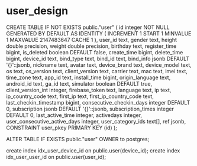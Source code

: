 # user_design

CREATE TABLE IF NOT EXISTS public."user"
(
id integer NOT NULL GENERATED BY DEFAULT AS IDENTITY ( INCREMENT 1 START 1 MINVALUE 1 MAXVALUE 2147483647 CACHE 1 ),
user_id text,
gender text,
height double precision,
weight double precision,
birthday text,
register_time bigint,
is_deleted boolean DEFAULT false,
create_time bigint,
delete_time bigint,
device_id text,
bind_type text,
bind_id text,
bind_info jsonb DEFAULT '{}'::jsonb,
nickname text,
avatar text,
device_brand text,
device_model text,
os text,
os_version text,
client_version text,
carrier text,
mac text,
imei text,
time_zone text,
app_id text,
install_time bigint,
origin_language text,
android_id text,
ga_id text,
simulator boolean DEFAULT true,
client_version_int integer,
firebase_token text,
language text,
ip text,
ip_country_code text,
first_ip text,
first_ip_country_code text,
last_checkin_timestamp bigint,
consecutive_checkin_days integer DEFAULT 0,
subscription jsonb DEFAULT '{}'::jsonb,
subscription_times integer DEFAULT 0,
last_active_time integer,
activedays integer,
user_consecutive_active_days integer,
user_category_ids text[],
ref jsonb,
CONSTRAINT user_pkey PRIMARY KEY (id)
);

ALTER TABLE IF EXISTS public."user"
OWNER to postgres;

create index idx_user_device_id on public.user(device_id);
create index idx_user_user_id on public.user(user_id);
